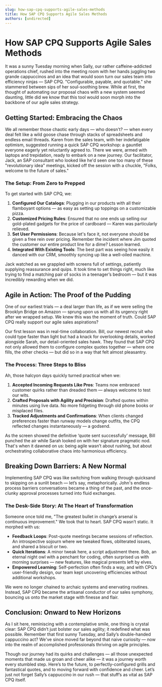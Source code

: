 ```yaml
---
slug: how-sap-cpq-supports-agile-sales-methods
title: How SAP CPQ Supports Agile Sales Methods
authors: [undirected]
---
```



# How SAP CPQ Supports Agile Sales Methods

It was a sunny Tuesday morning when Sally, our rather caffeine-addicted operations chief, rushed into the meeting room with her hands juggling two grande cappuccinos and an idea that would soon turn our sales team into efficiency ninjas — SAP CPQ. "Configurable, payable, and quotable." she stammered between sips of her soul-soothing brew. While at first, the thought of automating our proposal chaos with a new system seemed daunting, little did we know that this tool would soon morph into the backbone of our agile sales strategy.

## Getting Started: Embracing the Chaos

We all remember those chaotic early days — who doesn't? — when every deal felt like a wild goose chase through stacks of spreadsheets and endless email threads. Karen from the sales team, with her indefatigable optimism, suggested running a quick SAP CPQ workshop: a gauntlet everyone eagerly yet reluctantly agreed to. There we were, armed with laptops and trepidation, ready to embark on a new journey. Our facilitator, Jack, an SAP consultant who looked like he'd seen one too many of these "revolutionary idea" meetings, kicked off the session with a chuckle, "Folks, welcome to the future of sales."

### The Setup: From Zero to Prepped

To get started with SAP CPQ, we:
1. **Configured Our Catalogs**: Plugging in our products with all their flamboyant options — as easy as setting up toppings on a customizable pizza.
2. **Customized Pricing Rules**: Ensured that no one ends up selling our gold-plated gadgets for the price of cardboard — Karen was particularly relieved.
3. **Set User Permissions**: Because let's face it, not everyone should be given a free rein over pricing. Remember the incident where Jim quoted the customer our entire product line for a dime? Lesson learned.
4. **Integrated With Existing Tools**: The best part was seeing how easily it danced with our CRM, smoothly syncing up like a well-oiled machine.

Jack watched as we grappled with screens full of settings, patiently supplying reassurance and quips. It took time to set things right, much like trying to find a matching pair of socks in a teenager’s bedroom — but it was incredibly rewarding when we did.

## Agile in Action: The Proof of the Pudding

One of our earliest trials — a deal larger than life, as if we were selling the Brooklyn Bridge on Amazon — sprung upon us with all its urgency right after we wrapped setup. We knew this was the moment of truth. Could SAP CPQ really support our agile sales aspirations?

Our first lesson was in real-time collaboration. Bill, our newest recruit who could type faster than light but had a knack for overlooking details, worked alongside Sarah, our detail-oriented sales hawk. They found that SAP CPQ not only allowed them to configure complex quotes together — where one fills, the other checks — but did so in a way that felt almost pleasantry.

### The Process: Three Steps to Bliss

Ah, those halcyon days quickly turned practical when we:
1. **Accepted Incoming Requests Like Pros**: Teams now embraced customer quirks rather than dreaded them — always welcome to test our wits.
2. **Crafted Proposals with Agility and Precision**: Drafted quotes within minutes using live data. No more fidgeting through old phone books or misplaced files.
3. **Tracked Adjustments and Confirmations**: When clients changed preferences faster than runway models change outfits, the CPQ reflected changes instantaneously — a godsend.

As the screen showed the definitive ‘quote sent successfully’ message, Bill punched the air while Sarah looked on with her signature pragmatic nod. That's when it dawned on us: being agile wasn’t about rushing, but about orchestrating collaborative chaos into harmonious efficiency.

## Breaking Down Barriers: A New Normal

Implementing SAP CPQ was like switching from walking through quicksand to skipping on a sunlit beach — let’s say, metaphorically. John's endless process barriers conversations became a thing of the past, and the once-clunky approval processes turned into fluid exchanges.

### The Desk-Side Story: At The Heart of Transformation

Someone once told me, "The greatest bullet in change’s arsenal is continuous improvement." We took that to heart. SAP CPQ wasn’t static. It morphed with us:

- **Feedback Loops**: Post-quote meetings became sessions of reflection. An introspective sojourn where we tweaked flows, obliterated issues, and shared a biscuit or two.
- **Quick Iterations**: A minor tweak here, a script adjustment there. Bob, an eternal night owl with a penchant for coding, often surprised us with morning surprises — new features, like magical presents left by elves.
- **Empowered Learning**: Self-perfection often finds a way, and with CPQ’s user-friendly design, our team kept uncovering efficiencies without additional workshops.

We were no longer chained to archaic systems and enervating routines. Instead, SAP CPQ became the artisanal conductor of our sales symphony, bouncing us onto the market stage with finesse and flair.

## Conclusion: Onward to New Horizons

As I sit here, reminiscing with a contemplative smile, one thing is crystal clear: SAP CPQ didn’t just bolster our sales agility; it redefined what was possible. Remember that first sunny Tuesday, and Sally’s double-handed cappuccino act? We've since moved far beyond that naive curiosity — now into the realm of accomplished professionals thriving on agile principles.

Though our journey had its quirks and challenges — all those unexpected moments that made us groan and cheer alike — it was a journey worth every stumbled step. Here’s to the future, to perfectly-configured grills and fantastical quotes, and to moving forward with confidence and cheer. Let’s just not forget Sally’s cappuccino in our rush — that stuff’s as vital as SAP CPQ itself.